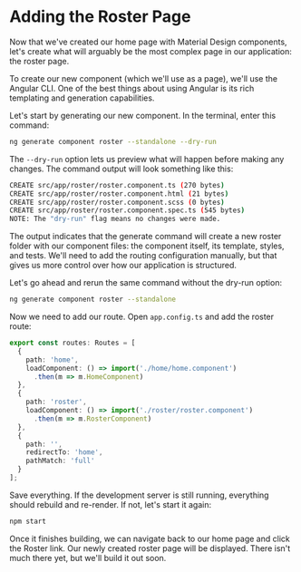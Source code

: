 # Adding the Roster Page

Now that we've created our home page with Material Design components, let's 
create what will arguably be the most complex page in our application: the 
roster page.

To create our new component (which we'll use as a page), we'll use the Angular 
CLI. One of the best things about using Angular is its rich templating and 
generation capabilities.

Let's start by generating our new component. In the terminal, enter this command:

```bash
ng generate component roster --standalone --dry-run
```

The `--dry-run` option lets us preview what will happen before making any changes. 
The command output will look something like this:

```bash
CREATE src/app/roster/roster.component.ts (270 bytes)
CREATE src/app/roster/roster.component.html (21 bytes)
CREATE src/app/roster/roster.component.scss (0 bytes)
CREATE src/app/roster/roster.component.spec.ts (545 bytes)
NOTE: The "dry-run" flag means no changes were made.
```

The output indicates that the generate command will create a new roster
folder with our component files: the component itself, its template, styles, 
and tests. We'll need to add the routing configuration manually, but that 
gives us more control over how our application is structured.

Let's go ahead and rerun the same command without the dry-run option:

```bash
ng generate component roster --standalone
```

Now we need to add our route. Open `app.config.ts` and add the roster route:

```typescript
export const routes: Routes = [
  {
    path: 'home',
    loadComponent: () => import('./home/home.component')
      .then(m => m.HomeComponent)
  },
  {
    path: 'roster',
    loadComponent: () => import('./roster/roster.component')
      .then(m => m.RosterComponent)
  },
  {
    path: '',
    redirectTo: 'home',
    pathMatch: 'full'
  }
];
```

Save everything. If the development server is still running, everything
should rebuild and re-render. If not, let's start it again:

```bash
npm start
```

Once it finishes building, we can navigate back to our home page and click the
Roster link. Our newly created roster page will be displayed. There isn't much 
there yet, but we'll build it out soon.
